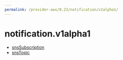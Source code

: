 ```yaml
---
permalink: /provider-aws/0.23/notification/v1alpha1/
---
```


# notification.v1alpha1



* [snsSubscription](snsSubscription.md)
* [snsTopic](snsTopic.md)